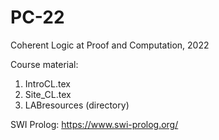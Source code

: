 # PC-22
Coherent Logic at Proof and Computation, 2022

Course material:

1. IntroCL.tex
1. Site_CL.tex
1. LABresources (directory)

SWI Prolog: https://www.swi-prolog.org/

